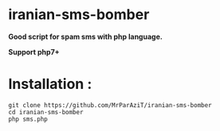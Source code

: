 # iranian-sms-bomber

<b>Good script for spam sms with php language.

Support php7+
</b>

# Installation :
```
git clone https://github.com/MrParAziT/iranian-sms-bomber
cd iranian-sms-bomber
php sms.php
```
